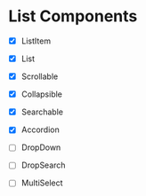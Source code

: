 # List Components

- [x] ListItem
- [x] List
- [x] Scrollable
- [x] Collapsible
- [x] Searchable
- [x] Accordion

- [ ] DropDown
- [ ] DropSearch
- [ ] MultiSelect
